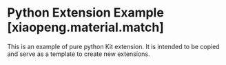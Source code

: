 # Python Extension Example [xiaopeng.material.match]

This is an example of pure python Kit extension. It is intended to be copied and serve as a template to create new extensions.

